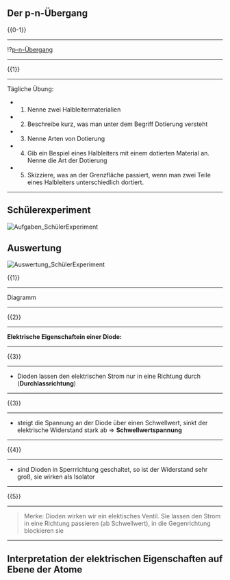 <!--
author: Christian Golnik

language: de

@style
.lia-effect__circle {
    display: none !important;
}

@media (min-width: 600px) {
    .newspaper {
        column-count: 2;
        column-gap: 40px;
        column-rule: 1px solid lightblue;
    }
}

h1, h2, h3, h4, h5, h6 {
  column-span: all;
}

.cb {
    break-before: column;
}
@end

@onload
window.LIA.settings.font_size = 2
@end

@@@ ogy.de/11ph3 deaktivieren: https://ogy.de/del.cvv2y5l7old0u7gamlc1

-->

## Der p-n-Übergang

{{0-1}}
**********
!?[p-n-Übergang](https://www.youtube.com/watch?v=5wIRJN3DN_8)
**********


{{1}}
**********
Tägliche Übung:

- 1. Nenne zwei Halbleitermaterialien

- 2. Beschreibe kurz, was man unter dem Begriff Dotierung versteht

- 3. Nenne Arten von Dotierung

- 4. Gib ein Bespiel eines Halbleiters mit einem dotierten Material an. Nenne die Art der Dotierung

- 5. Skizziere, was an der Grenzfläche passiert, wenn man zwei Teile eines Halbleiters unterschiedlich dortiert.
**********


## Schülerexperiment

![Aufgaben_SchülerExperiment](https://diversewolken.ddns.net/nextcloud/index.php/s/rcSCyBDYHqRLmPG/download)

## Auswertung

![Auswertung_SchülerExperiment](https://diversewolken.ddns.net/nextcloud/index.php/s/XDnKHGb83KxFCga/download)

{{1}}
******************
Diagramm
******************

{{2}}
******************
__Elektrische Eigenschaftein einer Diode:__
******************

{{3}}
******************
- Dioden lassen den elektrischen Strom nur in eine Richtung durch (__Durchlassrichtung__)
******************

{{3}}
******************
- steigt die Spannung an der Diode über einen Schwellwert, sinkt der elektrische Widerstand stark ab => __Schwellwertspannung__
******************

{{4}}
******************
- sind Dioden in Sperrrichtung geschaltet, so ist der Widerstand sehr groß, sie wirken als Isolator
******************


{{5}}
******************
> Merke: Dioden wirken wir ein elektisches Ventil. Sie lassen den Strom in eine Richtung passieren (ab Schwellwert), in die Gegenrichtung blockieren sie
******************

## Interpretation der elektrischen Eigenschaften auf Ebene der Atome

